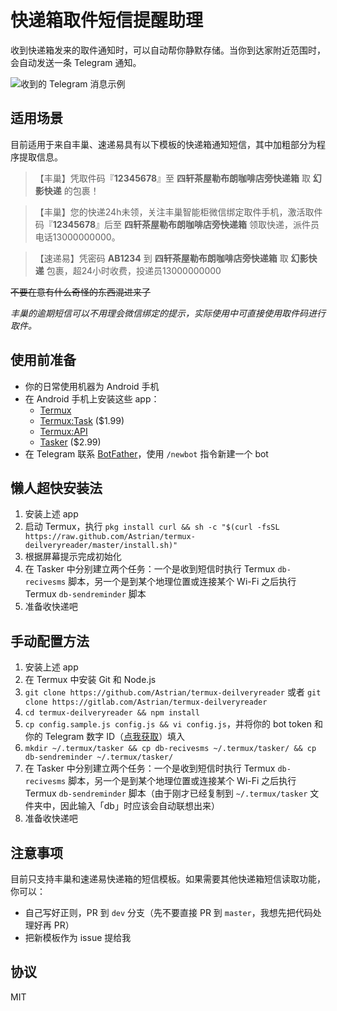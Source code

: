 # 快递箱取件短信提醒助理
收到快递箱发来的取件通知时，可以自动帮你静默存储。当你到达家附近范围时，会自动发送一条 Telegram 通知。

![收到的 Telegram 消息示例](https://ws1.sinaimg.cn/large/866b9388gy1fusovholdqj20u00edwhr.jpg)

## 适用场景
目前适用于来自丰巢、速递易具有以下模板的快递箱通知短信，其中加粗部分为程序提取信息。

> 【丰巢】凭取件码『**12345678**』至 **四轩茶屋勒布朗咖啡店旁快递箱** 取 **幻影快递** 的包裹！

> 【丰巢】您的快递24h未领，关注丰巢智能柜微信绑定取件手机，激活取件码『**12345678**』后至 **四轩茶屋勒布朗咖啡店旁快递箱** 领取快递，派件员电话13000000000。

> 【速递易】凭密码 **AB1234** 到 **四轩茶屋勒布朗咖啡店旁快递箱** 取 **幻影快递** 包裹，超24小时收费，投递员13000000000

~~不要在意有什么奇怪的东西混进来了~~

*丰巢的逾期短信可以不用理会微信绑定的提示，实际使用中可直接使用取件码进行取件。*

## 使用前准备
- 你的日常使用机器为 Android 手机
- 在 Android 手机上安装这些 app：
	- [Termux](https://termux.com/)
	- [Termux:Task](https://play.google.com/store/apps/details?id=com.termux.tasker) ($1.99)
	- [Termux:API](https://play.google.com/store/apps/details?id=com.termux.api)
	- [Tasker](https://play.google.com/store/apps/details?id=net.dinglisch.android.taskerm) ($2.99)
- 在 Telegram 联系 [BotFather](https://t.me/botfather)，使用 `/newbot` 指令新建一个 bot

## 懒人超快安装法
1. 安装上述 app
2. 启动 Termux，执行 `pkg install curl && sh -c "$(curl -fsSL https://raw.github.com/Astrian/termux-deilveryreader/master/install.sh)"`
3. 根据屏幕提示完成初始化
4. 在 Tasker 中分别建立两个任务：一个是收到短信时执行 Termux `db-recivesms` 脚本，另一个是到某个地理位置或连接某个 Wi-Fi 之后执行 Termux `db-sendreminder` 脚本
5. 准备收快递吧

## 手动配置方法
1. 安装上述 app
2. 在 Termux 中安装 Git 和 Node.js
3. `git clone https://github.com/Astrian/termux-deilveryreader` 或者 `git clone https://gitlab.com/Astrian/termux-deilveryreader`
4. `cd termux-deilveryreader && npm install`
5. `cp config.sample.js config.js && vi config.js`，并将你的 bot token 和你的 Telegram 数字 ID（[点我获取](https://t.me/get_id_bot)）填入
6. `mkdir ~/.termux/tasker && cp db-recivesms ~/.termux/tasker/ && cp db-sendreminder ~/.termux/tasker/`
7. 在 Tasker 中分别建立两个任务：一个是收到短信时执行 Termux `db-recivesms` 脚本，另一个是到某个地理位置或连接某个 Wi-Fi 之后执行 Termux `db-sendreminder` 脚本（由于刚才已经复制到 `~/.termux/tasker` 文件夹中，因此输入「db」时应该会自动联想出来）
8. 准备收快递吧

## 注意事项
目前只支持丰巢和速递易快递箱的短信模板。如果需要其他快递箱短信读取功能，你可以：

- 自己写好正则，PR 到 `dev` 分支（先不要直接 PR 到 `master`，我想先把代码处理好再 PR）
- 把新模板作为 issue 提给我

## 协议
MIT
